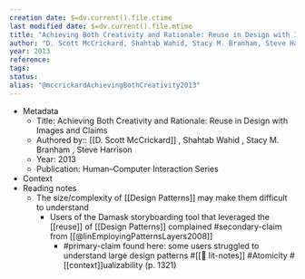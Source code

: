 ```yaml
---
creation date: $=dv.current().file.ctime
last modified date: $=dv.current().file.mtime
title: "Achieving Both Creativity and Rationale: Reuse in Design with Images and Claims"
author: "D. Scott McCrickard, Shahtab Wahid, Stacy M. Branham, Steve Harrison"
year: 2013
reference: 
tags: 
status: 
alias: "@mccrickardAchievingBothCreativity2013"
---
```

-   Metadata
    -   Title: Achieving Both Creativity and Rationale: Reuse in Design with Images and Claims
    -   Authored by:: [[D. Scott McCrickard]] , Shahtab Wahid , Stacy M. Branham , Steve Harrison
    -   Year: 2013
    -   Publication: Human–Computer Interaction Series
-   Context
-   Reading notes
    -   The size/complexity of [[Design Patterns]] may make them difficult to understand
        -   Users of the Damask storyboarding tool that leveraged the [[reuse]] of [[Design Patterns]] complained #secondary-claim from [[@linEmployingPatternsLayers2008]]
            -   #primary-claim found here: some users struggled to understand large design patterns #[[📝 lit-notes]] #Atomicity #[[context]]ualizability (p. 1321)